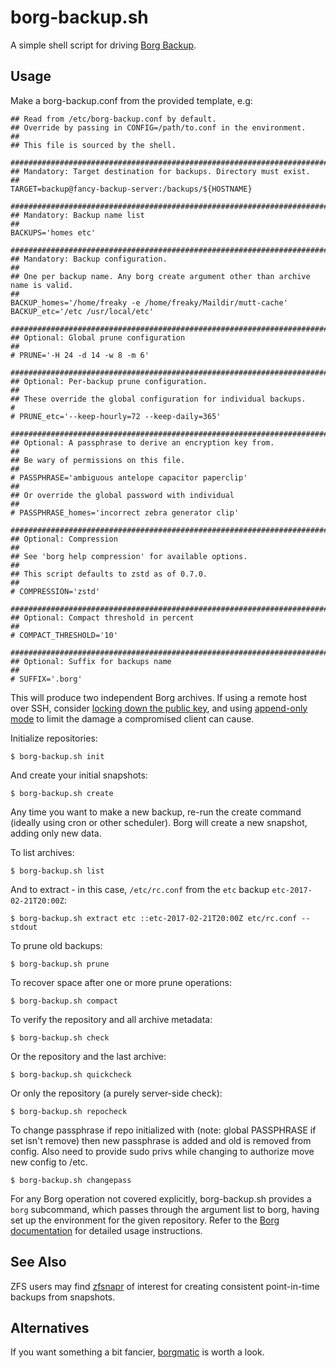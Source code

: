 # borg-backup.sh

A simple shell script for driving [Borg Backup][1].


## Usage

Make a borg-backup.conf from the provided template, e.g:

    ## Read from /etc/borg-backup.conf by default.
    ## Override by passing in CONFIG=/path/to.conf in the environment.
    ##
    ## This file is sourced by the shell.
    
    ###############################################################################
    ## Mandatory: Target destination for backups. Directory must exist.
    ##
    TARGET=backup@fancy-backup-server:/backups/${HOSTNAME}
    
    ###############################################################################
    ## Mandatory: Backup name list
    ##
    BACKUPS='homes etc'
    
    ###############################################################################
    ## Mandatory: Backup configuration.
    ##
    ## One per backup name. Any borg create argument other than archive name is valid.
    ##
    BACKUP_homes='/home/freaky -e /home/freaky/Maildir/mutt-cache'
    BACKUP_etc='/etc /usr/local/etc'

    ###############################################################################
    ## Optional: Global prune configuration
    ##
    # PRUNE='-H 24 -d 14 -w 8 -m 6'
    
    ###############################################################################
    ## Optional: Per-backup prune configuration.
    ##
    ## These override the global configuration for individual backups.
    #
    # PRUNE_etc='--keep-hourly=72 --keep-daily=365'
    
    ###############################################################################
    ## Optional: A passphrase to derive an encryption key from.
    ##
    ## Be wary of permissions on this file.
    ##
    # PASSPHRASE='ambiguous antelope capacitor paperclip'
    ##
    ## Or override the global password with individual
    ##
    # PASSPHRASE_homes='incorrect zebra generator clip'
    
    ###############################################################################
    ## Optional: Compression
    ##
    ## See 'borg help compression' for available options.
    ##
    ## This script defaults to zstd as of 0.7.0.
    ##
    # COMPRESSION='zstd'
    
    ###############################################################################
    ## Optional: Compact threshold in percent
    ##
    # COMPACT_THRESHOLD='10'
    
    ###############################################################################
    ## Optional: Suffix for backups name
    ##
    # SUFFIX='.borg'


This will produce two independent Borg archives.  If using a remote host over SSH,
consider [locking down the public key][2], and using [append-only mode][3] to limit
the damage a compromised client can cause.

Initialize repositories:

    $ borg-backup.sh init

And create your initial snapshots:

    $ borg-backup.sh create

Any time you want to make a new backup, re-run the create command (ideally using cron or
other scheduler).  Borg will create a new snapshot, adding only new data.

To list archives:

    $ borg-backup.sh list

And to extract - in this case, `/etc/rc.conf` from the `etc` backup `etc-2017-02-21T20:00Z`:

    $ borg-backup.sh extract etc ::etc-2017-02-21T20:00Z etc/rc.conf --stdout

To prune old backups:

    $ borg-backup.sh prune

To recover space after one or more prune operations:

    $ borg-backup.sh compact

To verify the repository and all archive metadata:

    $ borg-backup.sh check

Or the repository and the last archive:

    $ borg-backup.sh quickcheck

Or only the repository (a purely server-side check):

    $ borg-backup.sh repocheck

To change passphrase if repo initialized with (note: global PASSPHRASE if set isn't remove)
then new passphrase is added and old is removed from config.
Also need to provide sudo privs while changing to authorize move new config to /etc.

    $ borg-backup.sh changepass


For any Borg operation not covered explicitly, borg-backup.sh provides a `borg`
subcommand, which passes through the argument list to borg, having set up the
environment for the given repository.  Refer to the [Borg documentation][4] for detailed
usage instructions.

## See Also

ZFS users may find [zfsnapr](https://github.com/Freaky/zfsnapr) of interest for creating
consistent point-in-time backups from snapshots.

## Alternatives

If you want something a bit fancier, [borgmatic][5] is worth a look.


[1]: https://borgbackup.readthedocs.io/
[2]: https://borgbackup.readthedocs.io/en/stable/deployment.html#restrictions
[3]: https://borgbackup.readthedocs.io/en/stable/usage.html#append-only-mode
[4]: https://borgbackup.readthedocs.io/en/stable/usage.html
[5]: https://github.com/witten/borgmatic
